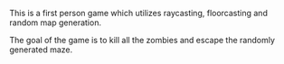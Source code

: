 This is a first person game which utilizes raycasting, floorcasting and random map generation. 

The goal of the game is to kill all the zombies and escape the randomly generated maze.
